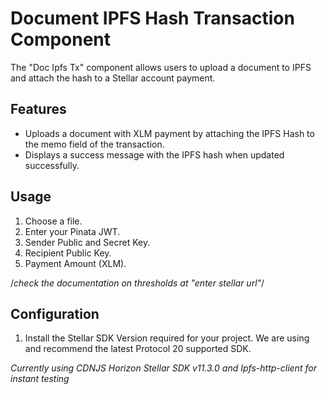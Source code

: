 ﻿# Document IPFS Hash Transaction Component

The "Doc Ipfs Tx" component allows users to upload a document to IPFS and attach the hash to a Stellar account payment.

## Features

- Uploads a document with XLM payment by attaching the IPFS Hash to the memo field of the transaction.
- Displays a success message with the IPFS hash when updated successfully.

## Usage

1. Choose a file.
2. Enter your Pinata JWT.
3. Sender Public and Secret Key.
4. Recipient Public Key.
5. Payment Amount (XLM).


/*check the documentation on thresholds at "enter stellar url"*/

## Configuration

1. Install the Stellar SDK Version required for your project. We are using and recommend the latest Protocol 20 supported SDK.

*Currently using CDNJS Horizon Stellar SDK v11.3.0 and Ipfs-http-client for instant testing*